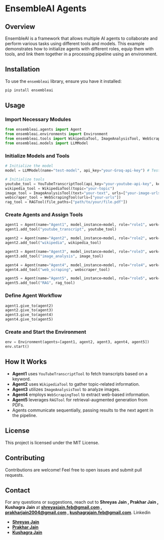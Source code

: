 # EnsembleAI Agents

## Overview
EnsembleAI is a framework that allows multiple AI agents to collaborate and perform various tasks using different tools and models. This example demonstrates how to initialize agents with different roles, equip them with tools, and link them together in a processing pipeline using an environment.

## Installation
To use the `ensembleai` library, ensure you have it installed:
```sh
pip install ensembleai
```

## Usage
### Import Necessary Modules
```python
from ensembleai.agents import Agent
from ensembleai.environments import Environment
from ensembleai.tools import WikipediaTool, ImageAnalysisTool, WebScrapingTool, RAGTool, YouTubeTranscriptTool
from ensembleai.models import LLMModel
```

### Initialize Models and Tools
```python
# Initialize the model
model = LLMModel(name="test-model", api_key="your-Groq-api-key") # Test Model and api key from Groq (https://console.groq.com/docs/models)

# Initialize tools
youtube_tool = YouTubeTranscriptTool(api_key="your-youtube-api-key", keyword="your-keyword")  # Add 'channel_name' for specific channel search.
wikipedia_tool = WikipediaTool(topic="your-topic")
image_tool = ImageAnalysisTool(text="your-text", urls=["your-image-urls"])
webscraper_tool = WebScrapingTool(urls=["your-urls"])
rag_tool = RAGTool(file_paths=["path/to/your/file.pdf"])
```

### Create Agents and Assign Tools
```python
agent1 = Agent(name="Agent1", model_instance=model, role="role1", work="work1")
agent1.add_tool("youtube_transcript", youtube_tool)

agent2 = Agent(name="Agent2", model_instance=model, role="role2", work="work2")
agent2.add_tool("wikipedia", wikipedia_tool)

agent3 = Agent(name="Agent3", model_instance=model, role="role3", work="work3")
agent3.add_tool("image_analysis", image_tool)

agent4 = Agent(name="Agent4", model_instance=model, role="role4", work="work4")
agent4.add_tool("web_scraping", webscraper_tool)

agent5 = Agent(name="Agent5", model_instance=model, role="role5", work="work5")
agent5.add_tool("RAG", rag_tool)
```

### Define Agent Workflow
```python
agent1.give_to(agent2)
agent2.give_to(agent3)
agent3.give_to(agent4)
agent4.give_to(agent5)
```

### Create and Start the Environment
```python
env = Environment(agents=[agent1, agent2, agent3, agent4, agent5])
env.start()
```

## How It Works
- **Agent1** uses `YouTubeTranscriptTool` to fetch transcripts based on a keyword.
- **Agent2** uses `WikipediaTool` to gather topic-related information.
- **Agent3** utilizes `ImageAnalysisTool` to analyze images.
- **Agent4** employs `WebScrapingTool` to extract web-based information.
- **Agent5** leverages `RAGTool` for retrieval-augmented generation from PDFs.
- Agents communicate sequentially, passing results to the next agent in the pipeline.

## License
This project is licensed under the MIT License.

## Contributing
Contributions are welcome! Feel free to open issues and submit pull requests.

## Contact
For any questions or suggestions, reach out to **Shreyas Jain , Prakhar Jain , Kushagra Jain** at **shreyasjain.feb@gmail.com , prakharjain2004@gmail.com , kushagrajain.feb@gmail.com**.
Linkedin
- **[Shreyas Jain](https://www.linkedin.com/in/shreyas-jain-b7970125a/)**
- **[Prakhar Jain](https://www.linkedin.com/in/prakhar-jain-ab2a20166/)**
- **[Kushagra Jain](https://www.linkedin.com/in/kushagrajain2004/)**

